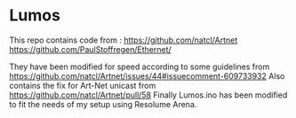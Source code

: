 # Lumos
This repo contains code from :
https://github.com/natcl/Artnet
https://github.com/PaulStoffregen/Ethernet/

They have been modified for speed according to some guidelines from https://github.com/natcl/Artnet/issues/44#issuecomment-609733932
Also contains the fix for Art-Net unicast from https://github.com/natcl/Artnet/pull/58
Finally Lumos.ino has been modified to fit the needs of my setup using Resolume Arena.